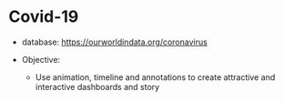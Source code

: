# Covid-19


- database: https://ourworldindata.org/coronavirus

- Objective:
   * Use animation, timeline and annotations to create attractive and interactive dashboards and story
